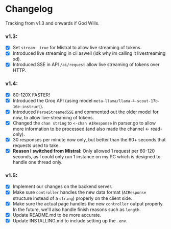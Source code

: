 # Changelog
Tracking from v1.3 and onwards if God Wills.


### v1.3:
- [x] Set `stream: true` for Mistral to allow live streaming of tokens.
- [x] Introduced live streaming in cli aswell (idk why im calling it livestreaming xd).
- [x] Introduced SSE in API `/ai/request` allow live streaming of tokens over HTTP.

### v1.4:
- [x] 80-120X FASTER! 
- [x] Introduced the Groq API (using model `meta-llama/llama-4-scout-17b-16e-instruct`). 
- [x] Introduced `ParseStreamedSSE` and commented out the older model for now, to allow live-streaming of tokens.
- [x] Changed the `chan string` to `<-chan AIResponse` in parser.go to allow more information to be processed (and also made the channel <- read-only).
- [x] 30 responses per minute now only, but better than the 60+ seconds that requests used to take.
- [x] **Reason I switched from Mistral:** Only allowed 1 request per 60-120 seconds, as I could only run 1 instance on my PC which is designed to handle one thread only.

### v1.5:
- [x] Implement our changes on the backend server.
- [x] Make sure `controller` handles the new data format (`AIResponse` structure instead of a `string`) properly on the client side.
- [x] Make sure the actual page handles the new `controller` output properly. In the future, we'll also handle finish reasons such as `length`.
- [x] Update README.md to be more accurate.
- [x] Update INSTALLING.md to include setting up the `.env`.
